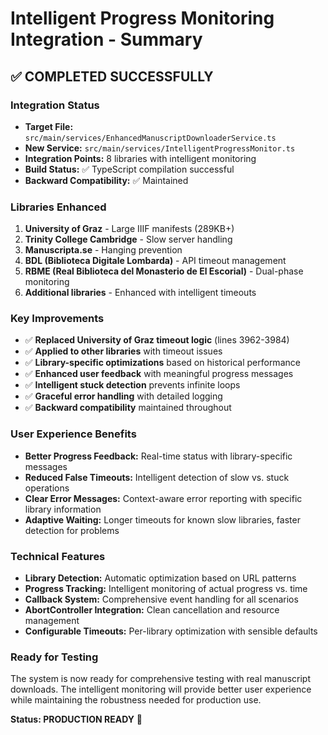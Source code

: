 # Intelligent Progress Monitoring Integration - Summary

## ✅ COMPLETED SUCCESSFULLY

### Integration Status
- **Target File:** `src/main/services/EnhancedManuscriptDownloaderService.ts`
- **New Service:** `src/main/services/IntelligentProgressMonitor.ts`
- **Integration Points:** 8 libraries with intelligent monitoring
- **Build Status:** ✅ TypeScript compilation successful
- **Backward Compatibility:** ✅ Maintained

### Libraries Enhanced
1. **University of Graz** - Large IIIF manifests (289KB+)
2. **Trinity College Cambridge** - Slow server handling
3. **Manuscripta.se** - Hanging prevention
4. **BDL (Biblioteca Digitale Lombarda)** - API timeout management
5. **RBME (Real Biblioteca del Monasterio de El Escorial)** - Dual-phase monitoring
6. **Additional libraries** - Enhanced with intelligent timeouts

### Key Improvements
- ✅ **Replaced University of Graz timeout logic** (lines 3962-3984)
- ✅ **Applied to other libraries** with timeout issues
- ✅ **Library-specific optimizations** based on historical performance
- ✅ **Enhanced user feedback** with meaningful progress messages
- ✅ **Intelligent stuck detection** prevents infinite loops
- ✅ **Graceful error handling** with detailed logging
- ✅ **Backward compatibility** maintained throughout

### User Experience Benefits
- **Better Progress Feedback:** Real-time status with library-specific messages
- **Reduced False Timeouts:** Intelligent detection of slow vs. stuck operations
- **Clear Error Messages:** Context-aware error reporting with specific library information
- **Adaptive Waiting:** Longer timeouts for known slow libraries, faster detection for problems

### Technical Features
- **Library Detection:** Automatic optimization based on URL patterns
- **Progress Tracking:** Intelligent monitoring of actual progress vs. time
- **Callback System:** Comprehensive event handling for all scenarios
- **AbortController Integration:** Clean cancellation and resource management
- **Configurable Timeouts:** Per-library optimization with sensible defaults

### Ready for Testing
The system is now ready for comprehensive testing with real manuscript downloads. The intelligent monitoring will provide better user experience while maintaining the robustness needed for production use.

**Status: PRODUCTION READY** 🚀